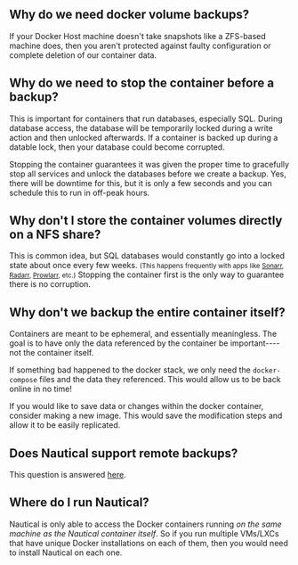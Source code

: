 ##  **Why do we need docker volume backups?**
If your Docker Host machine doesn't take snapshots like a ZFS-based machine does, then you aren't protected against faulty configuration or complete deletion of our container data.

## **Why do we need to stop the container before a backup?**
This is important for containers that run databases, especially SQL. During database access, the database will be temporarily locked during a write action and then unlocked afterwards. If a container is backed up during a datable lock, then your database could become corrupted.


Stopping the container guarantees it was given the proper time to gracefully stop all services and unlock the databases before we create a backup. Yes, there will be downtime for this, but it is only a few seconds and you can schedule this to run in off-peak hours.

## **Why don't I store the container volumes directly on a NFS share?**
This is common idea, but SQL databases would constantly go into a locked state about once every few weeks. <small>(This happens frequently with apps like [Sonarr](https://github.com/Sonarr/Sonarr), [Radarr](https://github.com/radarr/radarr), [Prowlarr](https://github.com/Prowlarr/Prowlarr), etc.)</small>
Stopping the container first is the only way to guarantee there is no corruption.

## **Why don't we backup the entire container itself?**
Containers are meant to be ephemeral, and essentially meaningless. The goal is to have only the data referenced by the container be important----not the container itself.

If something bad happened to the docker stack, we only need the `docker-compose` files and the data they referenced. This would allow us to be back online in no time!

If you would like to save data or changes within the docker container, consider making a new image. This would save the modification steps and allow it to be easily replicated.

## **Does Nautical support remote backups?**
This question is answered [here](./advanced/remote-backups.md).

## **Where do I run Nautical?**
Nautical is only able to access the Docker containers running *on the same machine as the Nautical container itself*. So if you run multiple VMs/LXCs that have unique Docker installations on each of them, then you would need to install Nautical on each one.